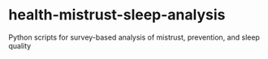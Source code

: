 # health-mistrust-sleep-analysis
Python scripts for survey-based analysis of mistrust, prevention, and sleep quality
